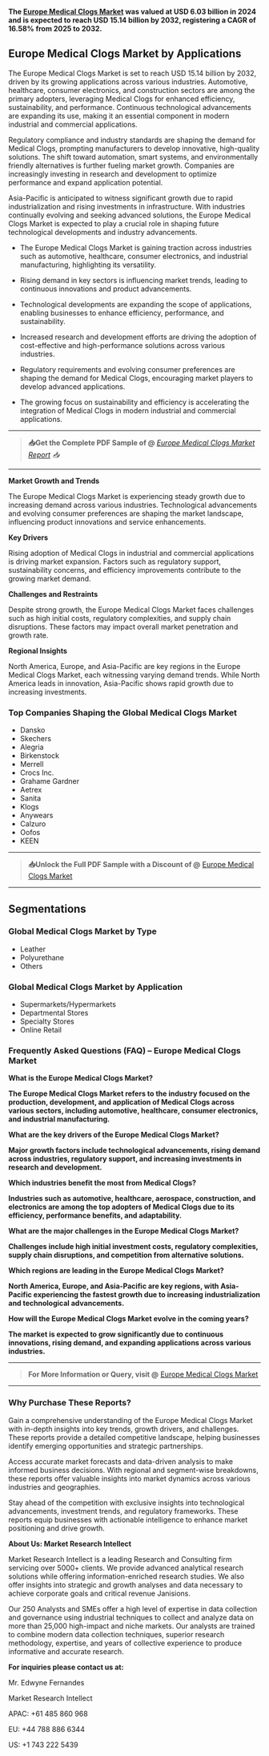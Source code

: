 <p><strong>The <a href="https://www.marketresearchintellect.com/download-sample/?rid=1062161&amp;utm_source=Pulse-April-Europe&amp;utm_medium=852">Europe Medical Clogs Market</a> was valued at USD 6.03 billion in 2024 and is expected to reach USD 15.14 billion by 2032, registering a CAGR of 16.58% from 2025 to 2032.</strong></p><h2>Europe Medical Clogs Market by Applications&nbsp;</h2><p><p>The Europe Medical Clogs Market is set to reach USD 15.14 billion by 2032, driven by its growing applications across various industries. Automotive, healthcare, consumer electronics, and construction sectors are among the primary adopters, leveraging Medical Clogs for enhanced efficiency, sustainability, and performance. Continuous technological advancements are expanding its use, making it an essential component in modern industrial and commercial applications.</p><p>Regulatory compliance and industry standards are shaping the demand for Medical Clogs, prompting manufacturers to develop innovative, high-quality solutions. The shift toward automation, smart systems, and environmentally friendly alternatives is further fueling market growth. Companies are increasingly investing in research and development to optimize performance and expand application potential.</p><p>Asia-Pacific is anticipated to witness significant growth due to rapid industrialization and rising investments in infrastructure. With industries continually evolving and seeking advanced solutions, the Europe Medical Clogs Market is expected to play a crucial role in shaping future technological developments and industry advancements.</p></p><ul><li><p>The Europe Medical Clogs Market is gaining traction across industries such as automotive, healthcare, consumer electronics, and industrial manufacturing, highlighting its versatility.</p></li><li><p>Rising demand in key sectors is influencing market trends, leading to continuous innovations and product advancements.</p></li><li><p>Technological developments are expanding the scope of applications, enabling businesses to enhance efficiency, performance, and sustainability.</p></li><li><p>Increased research and development efforts are driving the adoption of cost-effective and high-performance solutions across various industries.</p></li><li><p>Regulatory requirements and evolving consumer preferences are shaping the demand for Medical Clogs, encouraging market players to develop advanced applications.</p></li><li><p>The growing focus on sustainability and efficiency is accelerating the integration of Medical Clogs in modern industrial and commercial applications.</p></li></ul><hr /><blockquote><p><strong><span class="font-[700]">📥Get the Complete PDF Sample of @ </span></strong><em><span class="font-[700]"><a href="https://www.marketresearchintellect.com/download-sample/?rid=1062161&amp;utm_source=Pulse-April-Europe&amp;utm_medium=852" target="_blank" data-tracking-control-name="article-ssr-frontend-pulse_little-text-block" data-tracking-will-navigate="" data-test-link="">Europe Medical Clogs Market Report</a>&nbsp;📥</span></em></p></blockquote><hr /><p class="" data-start="77" data-end="360"><strong data-start="77" data-end="105">Market Growth and Trends</strong></p><p class="" data-start="77" data-end="360">The Europe Medical Clogs Market is experiencing steady growth due to increasing demand across various industries. Technological advancements and evolving consumer preferences are shaping the market landscape, influencing product innovations and service enhancements.</p><p class="" data-start="362" data-end="606"><strong data-start="362" data-end="377">Key Drivers</strong></p><p class="" data-start="362" data-end="606">Rising adoption of Medical Clogs in industrial and commercial applications is driving market expansion. Factors such as regulatory support, sustainability concerns, and efficiency improvements contribute to the growing market demand.</p><p class="" data-start="608" data-end="849"><strong data-start="608" data-end="637">Challenges and Restraints</strong></p><p class="" data-start="608" data-end="849">Despite strong growth, the Europe Medical Clogs Market faces challenges such as high initial costs, regulatory complexities, and supply chain disruptions. These factors may impact overall market penetration and growth rate.</p><p class="" data-start="851" data-end="1095"><strong data-start="851" data-end="872">Regional Insights</strong></p><p class="" data-start="851" data-end="1095">North America, Europe, and Asia-Pacific are key regions in the Europe Medical Clogs Market, each witnessing varying demand trends. While North America leads in innovation, Asia-Pacific shows rapid growth due to increasing investments.</p><p><h3>Top Companies Shaping the Global Medical Clogs Market </h3><ul><li>Dansko</li><li>Skechers</li><li>Alegria</li><li>Birkenstock</li><li>Merrell</li><li>Crocs Inc.</li><li>Grahame Gardner</li><li>Aetrex</li><li>Sanita</li><li>Klogs</li><li>Anywears</li><li>Calzuro</li><li>Oofos</li><li>KEEN</li></ul></p><hr /><blockquote><p><strong>📥Unlock the Full PDF Sample with a Discount of @</strong> <a href="https://www.marketresearchintellect.com/ask-for-discount/?rid=1062161&amp;utm_source=Pulse-April-Europe&amp;utm_medium=852">Europe Medical Clogs Market</a></p></blockquote><hr /><p><h2>Segmentations</h2><h3>Global Medical Clogs Market by Type</h3><ul><li>Leather</li><li>Polyurethane</li><li>Others</li></ul><h3>Global Medical Clogs Market by Application</h3><ul><li>Supermarkets/Hypermarkets</li><li>Departmental Stores</li><li>Specialty Stores</li><li>Online Retail</li></ul></p><h3><strong>Frequently Asked Questions (FAQ) &ndash; Europe Medical Clogs Market</strong></h3><p><strong>What is the Europe Medical Clogs Market?</strong></p><p><strong>The Europe Medical Clogs Market refers to the industry focused on the production, development, and application of Medical Clogs across various sectors, including automotive, healthcare, consumer electronics, and industrial manufacturing.</strong></p><p><strong>What are the key drivers of the Europe Medical Clogs Market?</strong></p><p><strong>Major growth factors include technological advancements, rising demand across industries, regulatory support, and increasing investments in research and development.</strong></p><p><strong>Which industries benefit the most from Medical Clogs?</strong></p><p><strong>Industries such as automotive, healthcare, aerospace, construction, and electronics are among the top adopters of Medical Clogs due to its efficiency, performance benefits, and adaptability.</strong></p><p><strong>What are the major challenges in the Europe Medical Clogs Market?</strong></p><p><strong>Challenges include high initial investment costs, regulatory complexities, supply chain disruptions, and competition from alternative solutions.</strong></p><p><strong>Which regions are leading in the Europe Medical Clogs Market?</strong></p><p><strong>North America, Europe, and Asia-Pacific are key regions, with Asia-Pacific experiencing the fastest growth due to increasing industrialization and technological advancements.</strong></p><p><strong>How will the Europe Medical Clogs Market evolve in the coming years?</strong></p><p><strong>The market is expected to grow significantly due to continuous innovations, rising demand, and expanding applications across various industries.</strong></p><hr /><blockquote><p><span class="font-[700]"><strong>For More Information or Query, visit&nbsp;@</strong>&nbsp;</span><span class="font-[700]"><a href="https://www.marketresearchintellect.com/product/medical-clogs-market/?utm_source=Linkedin&utm_medium=852" target="_blank" data-tracking-control-name="article-ssr-frontend-pulse_little-text-block" data-tracking-will-navigate="" data-test-link="">Europe Medical Clogs Market</a></span></p></blockquote><hr /><h3><strong data-start="0" data-end="31">Why Purchase These Reports?</strong></h3><p class="" data-start="35" data-end="297">Gain a comprehensive understanding of the Europe Medical Clogs Market with in-depth insights into key trends, growth drivers, and challenges. These reports provide a detailed competitive landscape, helping businesses identify emerging opportunities and strategic partnerships.</p><p class="" data-start="299" data-end="540">Access accurate market forecasts and data-driven analysis to make informed business decisions. With regional and segment-wise breakdowns, these reports offer valuable insights into market dynamics across various industries and geographies.</p><p class="" data-start="542" data-end="784">Stay ahead of the competition with exclusive insights into technological advancements, investment trends, and regulatory frameworks. These reports equip businesses with actionable intelligence to enhance market positioning and drive growth.</p><p><strong><span class="font-[700]">About Us: Market Research Intellect</span></strong></p><p><span class="">Market Research Intellect is a leading Research and Consulting firm servicing over 5000+ clients. We provide advanced analytical research solutions while offering information-enriched research studies.&nbsp;</span>We also offer insights into strategic and growth analyses and data necessary to achieve corporate goals and critical revenue Janisions.</p><p><span class="">Our 250 Analysts and SMEs offer a high level of expertise in data collection and governance using industrial techniques to collect and analyze data on more than 25,000 high-impact and niche markets. Our analysts are trained to combine modern data collection techniques, superior research methodology, expertise, and years of collective experience to produce informative and accurate research.</span></p><p><strong>For inquiries please contact us at:</strong></p><p>Mr. Edwyne Fernandes</p><p>Market Research Intellect</p><p>APAC: +61 485 860 968</p><p>EU: +44 788 886 6344</p><p>US: +1 743 222 5439</p>